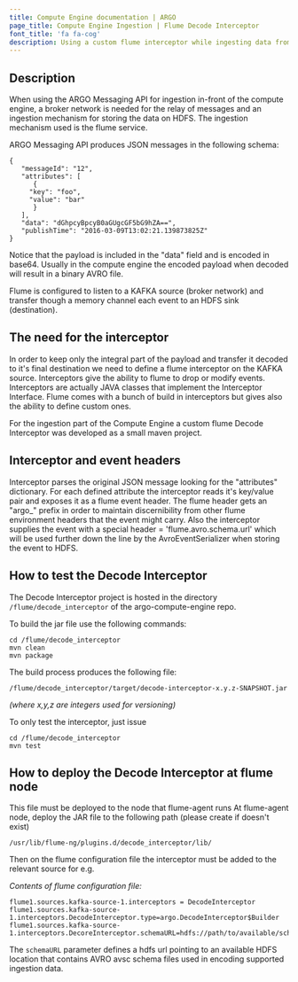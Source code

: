 ```yaml
---
title: Compute Engine documentation | ARGO
page_title: Compute Engine Ingestion | Flume Decode Interceptor
font_title: 'fa fa-cog'
description: Using a custom flume interceptor while ingesting data from kafka to hdfs
---
```


## Description

When using the ARGO Messaging API for ingestion in-front of the compute engine, a broker network is needed for the relay of messages and an ingestion mechanism for storing the data on HDFS. The ingestion mechanism used is the flume service.

ARGO Messaging API produces JSON messages in the following schema:

	{
	   "messageId": "12",
	   "attributes": [
	      {
		 "key": "foo",
		 "value": "bar"
	      }
	   ],
	   "data": "dGhpcyBpcyB0aGUgcGF5bG9hZA==",
	   "publishTime": "2016-03-09T13:02:21.139873825Z"
	}

Notice that the payload is included in the "data" field and is encoded in base64. Usually in the compute engine the
encoded payload when decoded will result in a binary AVRO file.

Flume is configured to listen to a KAFKA source (broker network) and transfer though a memory channel each event to an HDFS sink (destination).

##  The need for the interceptor

In order to keep only the integral part of the payload and transfer it decoded to it's final destination we need to define a flume
interceptor on the KAFKA source. Interceptors give the ability to flume to drop or modify events. Interceptors are actually JAVA classes that implement the Interceptor Interface. Flume comes with a bunch of build in interceptors but gives also the ability to define custom ones.

For the ingestion part of the Compute Engine a custom flume Decode Interceptor was developed as a small maven project.

## Interceptor and event headers
Interceptor parses the original JSON message looking for the "attributes" dictionary. For each defined attribute the interceptor reads it's key/value pair and exposes it as a flume event header. The flume header gets an "argo_" prefix in order to maintain discernibility from other flume environment headers that the event might carry. Also the interceptor supplies the event with a special header = 'flume.avro.schema.url' which will be used further down the line by the AvroEventSerializer when storing the event to HDFS.

## How to test the Decode Interceptor

The Decode Interceptor project is hosted in the directory `/flume/decode_interceptor` of the argo-compute-engine repo.

To build the jar file use the following commands:

	cd /flume/decode_interceptor
	mvn clean
	mvn package

The build process produces the following file:

	/flume/decode_interceptor/target/decode-interceptor-x.y.z-SNAPSHOT.jar

_(where x,y,z are integers used for versioning)_

To only test the interceptor, just issue

	cd /flume/decode_interceptor
	mvn test


## How to deploy the Decode Interceptor at flume node

This file must be deployed to the node that flume-agent runs
At flume-agent node, deploy the JAR file to the following path (please create if doesn't exist)

	/usr/lib/flume-ng/plugins.d/decode_interceptor/lib/


Then on the flume configuration file the interceptor must be added to the relevant source
for e.g.

_Contents of flume configuration file:_

	flume1.sources.kafka-source-1.interceptors = DecodeInterceptor
	flume1.sources.kafka-source-1.interceptors.DecodeInterceptor.type=argo.DecodeInterceptor$Builder
	flume1.sources.kafka-source-1.interceptors.DecoreInterceptor.schemaURL=hdfs://path/to/available/schemas

The `schemaURL` parameter defines a hdfs url pointing to an available HDFS location that contains AVRO avsc schema files used
in encoding supported ingestion data.
